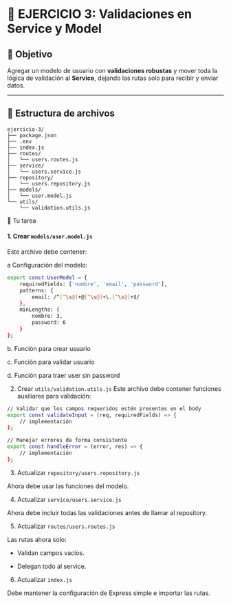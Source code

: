 # 📝 EJERCICIO 3: Validaciones en Service y Model

## 🎯 Objetivo
Agregar un modelo de usuario con **validaciones robustas** y mover toda la lógica de validación al **Service**, dejando las rutas solo para recibir y enviar datos.

---

## 📂 Estructura de archivos

```plaintext
ejercicio-3/
├── package.json
├── .env
├── index.js
├── routes/
│   └── users.routes.js
├── service/
│   └── users.service.js
├── repository/
│   └── users.repository.js
├── models/
│   └── user.model.js
└── utils/
    └── validation.utils.js
```

📝 Tu tarea

#### 1. Crear ```models/user.model.js```

Este archivo debe contener:

a Configuración del modelo:

```bash
export const UserModel = {
    requiredFields: ['nombre', 'email', 'password'],
    patterns: {
        email: /^[^\s@]+@[^\s@]+\.[^\s@]+$/
    },
    minLengths: {
        nombre: 3,
        password: 6
    }
};
```

b. Función para crear usuario

c. Función para validar usuario

d. Función para traer user sin password

2. Crear ```utils/validation.utils.js```
Este archivo debe contener funciones auxiliares para validación:

```bash
// Validar que los campos requeridos estén presentes en el body
export const validateInput = (req, requiredFields) => {
    // implementación
};

// Manejar errores de forma consistente
export const handleError = (error, res) => {
    // implementación
};
```

3. Actualizar ```repository/users.repository.js```

Ahora debe usar las funciones del modelo.

4. Actualizar ```service/users.service.js```

Ahora debe incluir todas las validaciones antes de llamar al repository.

5. Actualizar ```routes/users.routes.js```

Las rutas ahora solo:

- Validan campos vacíos.

- Delegan todo al service.

6. Actualizar ```index.js```

Debe mantener la configuración de Express simple e importar las rutas.